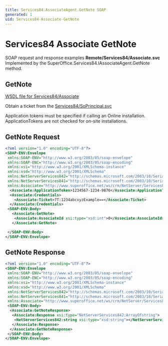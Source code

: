 ```yaml
---
title: Services84.AssociateAgent.GetNote SOAP
generated: 1
uid: Services84-Associate-GetNote
---
```


# Services84 Associate GetNote

SOAP request and response examples **Remote/Services84/Associate.svc**
Implemented by the <see cref="M:SuperOffice.Services84.IAssociateAgent.GetNote">SuperOffice.Services84.IAssociateAgent.GetNote</see> method.

## GetNote

[WSDL file for Services84/Associate](../Services84-Associate.md)

Obtain a ticket from the [Services84/SoPrincipal.svc](../SoPrincipal/index.md)

Application tokens must be specified if calling an Online installation. ApplicationTokens are not checked for on-site installations.

## GetNote Request

```xml
<?xml version="1.0" encoding="UTF-8"?>
<SOAP-ENV:Envelope
 xmlns:SOAP-ENV="http://www.w3.org/2003/05/soap-envelope"
 xmlns:SOAP-ENC="http://www.w3.org/2003/05/soap-encoding"
 xmlns:xsi="http://www.w3.org/2001/XMLSchema-instance"
 xmlns:xsd="http://www.w3.org/2001/XMLSchema"
 xmlns:NetServerServices842="http://schemas.microsoft.com/2003/10/Serialization/Arrays"
 xmlns:NetServerServices841="http://schemas.microsoft.com/2003/10/Serialization/"
 xmlns:Associate="http://www.superoffice.net/ws/crm/NetServer/Services84">
  <Associate:ApplicationToken>1234567-1234-9876</Associate:ApplicationToken>
  <Associate:Credentials>
    <Associate:Ticket>7T:1234abcxyzExample==</Associate:Ticket>
  </Associate:Credentials>
 <SOAP-ENV:Body>
   <Associate:GetNote>
    <Associate:AssociateId xsi:type="xsd:int">0</Associate:AssociateId>
   </Associate:GetNote>

 </SOAP-ENV:Body>
</SOAP-ENV:Envelope>

```

## GetNote Response

```xml
<?xml version="1.0" encoding="UTF-8"?>
<SOAP-ENV:Envelope
 xmlns:SOAP-ENV="http://www.w3.org/2003/05/soap-envelope"
 xmlns:SOAP-ENC="http://www.w3.org/2003/05/soap-encoding"
 xmlns:xsi="http://www.w3.org/2001/XMLSchema-instance"
 xmlns:xsd="http://www.w3.org/2001/XMLSchema"
 xmlns:NetServerServices842="http://schemas.microsoft.com/2003/10/Serialization/Arrays"
 xmlns:NetServerServices841="http://schemas.microsoft.com/2003/10/Serialization/"
 xmlns:Associate="http://www.superoffice.net/ws/crm/NetServer/Services84">
 <SOAP-ENV:Body>
  <Associate:GetNoteResponse>
   <Associate:Response xsi:type="NetServerServices842:ArrayOfstring">
    <NetServerServices842:string xsi:type="xsd:string"></NetServerServices842:string>
   </Associate:Response>
  </Associate:GetNoteResponse>
 </SOAP-ENV:Body>
</SOAP-ENV:Envelope>

```
